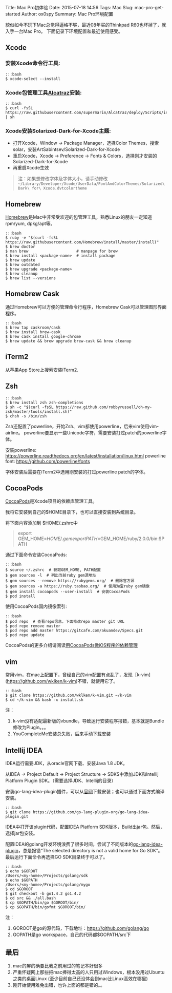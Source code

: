 Title: Mac Pro初体验
Date: 2015-07-18 14:56
Tags: Mac
Slug: mac-pro-get-started
Author: ox0spy
Summary: Mac Pro环境配置


貌似如今不玩下Mac总觉得逼格不够，最近08年买的Thinkpad R60也坏掉了，就入手一台Mac Pro。
下面记录下环境配置和最近使用感受。


## Xcode

### 安装Xcode命令行工具:

    :::bash
    $ xcode-select --install

### Xcode包管理工具[Alcatraz](http://alcatraz.io/)安装:

    :::bash
    $ curl -fsSL https://raw.githubusercontent.com/supermarin/Alcatraz/deploy/Scripts/install.sh | sh

### Xcode安装Solarized-Dark-for-Xcode主题:
- 打开Xcode，Window -> Package Manager，选择Color Themes，搜索solar，安装ArtSabintsev/Solarized-Dark-for-Xcode
- 重启Xcode，Xcode -> Preference -> Fonts & Colors，选择刚才安装的Solarized-Dark-for-Xcode
- 再重启Xcode生效

> 注：如果想修改字体及字体大小，请手动修改`~/Library/Developer/Xcode/UserData/FontAndColorThemes/Solarized\ Dark\ for\ Xcode.dvtcolortheme`


## Homebrew

[Homebrew](http://brew.sh)是Mac中非常受欢迎的包管理工具，熟悉Linux的朋友一定知道rpm/yum, dpkg/apt等。

    :::bash
    $ ruby -e "$(curl -fsSL https://raw.githubusercontent.com/Homebrew/install/master/install)"
    $ brew doctor
    $ man brew                     # manpage for brew
    $ brew install <package-name>  # install package
    $ brew update
    $ brew outdated
    $ brew upgrade <package-name>
    $ brew cleanup
    $ brew list --versions


## Homebrew Cask

通过Homebrew可以方便的管理命令行程序，Homebrew Cask可以管理图形界面程序。

    :::bash
    $ brew tap caskroom/cask
    $ brew install brew-cask
    $ brew cask install google-chrome
    $ brew update && brew upgrade brew-cask && brew cleanup


## iTerm2

从苹果App Store上搜索安装iTerm2.


## Zsh

    :::bash
    $ brew install zsh zsh-completions
    $ sh -c "$(curl -fsSL https://raw.github.com/robbyrussell/oh-my-zsh/master/tools/install.sh)"
    $ chsh -s /bin/zsh

Zsh还配置了powerline，开始Zsh、vim都使用powerline，后来vim使用vim-airline。
powerline要显示一些Unicode字符，需要安装打过patch的powerline字体。

安装powerline: https://powerline.readthedocs.org/en/latest/installation/linux.html
powerline font: https://github.com/powerline/fonts

字体安装后需要在iTerm2中选用刚安装的打过powerline patch的字体。


## CocoaPods

[CocoaPods](https://cocoapods.org/)是Xcode项目的依赖库管理工具。

我将它安装到自己的$HOME目录下，也可以直接安装到系统目录。

将下面内容添加到 $HOME/.zshrc中

> export GEM_HOME=$HOME/.gem
> export PATH=$GEM_HOME/ruby/2.0.0/bin:$PATH

通过下面命令安装CocoaPods:

    :::bash
    $ source ~/.zshrc  # 获取GEM_HOME, PATH配置
    $ gem sources -l  # 列出当前ruby gem源地址
    $ gem sources --remove https://rubygems.org/  # 删除官方源
    $ gem sources -a https://ruby.taobao.org/  # 使用淘宝ruby gem镜像
    $ gem install cocoapods --user-install  # 安装CocoaPods
    $ pod install

使用CocoaPods国内镜像索引:

    :::bash
    $ pod repo  # 查看repo信息，下面修改repo master git URL
    $ pod repo remove master
    $ pod repo add master https://gitcafe.com/akuandev/Specs.git
    $ pod repo update

CocoaPods的更多介绍请阅读[用CocoaPods做iOS程序的依赖管理](http://blog.devtang.com/blog/2014/05/25/use-cocoapod-to-manage-ios-lib-dependency/)


## vim

常用vim，在mac上配置下，曾经自己的vim配置有点乱了，发现［k-vim](https://github.com/wklken/k-vim)不错，就使用它了。


    :::bash
    $ git clone https://github.com/wklken/k-vim.git ~/k-vim
    $ cd ~/k-vim && bash -x install.sh

注：
1. k-vim没有适配最新版的vbundle，导致运行安装程序报错，基本就是Bundle修改为Plugin。。。
2. YouCompleteMe安装总失败，后来手动下载安装


## Intellij IDEA

IDEA运行需要JDK，从oracle官网下载、安装Java 1.8 JDK。

从IDEA -> Project Default -> Project Structure -> SDKS中添加JDK和Intellij Platform Plugin SDK。（需要选择JDK、Intellij的目录）

安装go-lang-idea-plugin插件，可以从[官网](https://plugins.jetbrains.com/plugin/5047)下载安装；也可以通过下面方式编译安装。

    :::bash
    $ git clone https://github.com/go-lang-plugin-org/go-lang-idea-plugin.git

IDEA中打开该plugin代码，配置IDEA Platform SDK版本，Build出jar包。然后，选择jar包安装。

配置IDEA的golang开发环境浪费了很多时间，尝试了不同版本的[go-lang-idea-plugin](https://github.com/go-lang-plugin-org/go-lang-idea-plugin)，总是报错“The selected directory is not a valid home for Go SDK”。
最后运行下面命令再选择GO SDK目录终于可以了。

    :::bash
    $ echo $GOROOT
    /Users/<my-home>/Projects/golang/sdk
    $ echo $GOPATH
    /Users/<my-home>/Projects/golang/mygo
    $ cd $GOROOT
    $ git checkout -b go1.4.2 go1.4.2
    $ cd src && ./all.bash
    $ cp $GOPATH/bin/go $GOROOT/bin/
    $ cp $GOPATH/bin/gofmt $GOROOT/bin/

注：
1. GOROOT是go的源代码，下载地址：https://github.com/golang/go
2. GOPATH是go workspace，自己的代码都$GOPATH/src下


## 最后

1. mac的屏的确要比我之前用过的笔记本好很多
2. 严重怀疑网上那些把mac捧得太高的人只用过Windows，根本没用过Ubuntu之类的桌面Linux (至少目前自己还没体会到mac比Linux高效在哪里)
3. 刚开始使用难免出错，也许上面的都是错的。。
